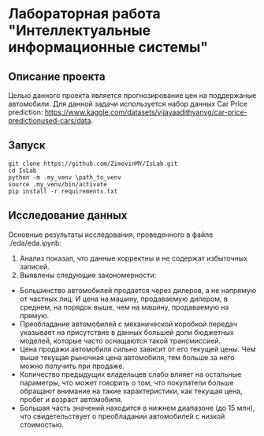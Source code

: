 # Лабораторная работа "Интеллектуальные информационные системы"

## Описание проекта
Целью данного проекта является прогнозирование цен на поддержаные автомобили. Для данной задачи используется набор данных Car Price prediction: https://www.kaggle.com/datasets/vijayaadithyanvg/car-price-predictionused-cars/data.

## Запуск
```
git clone https://github.com/ZimovinMY/IsLab.git
cd IsLab
python -m .my_venv \path_to_venv
source .my_venv/bin/activate
pip install -r requirements.txt
```
## Исследование данных
Основные результаты исследования, проведенного в файле ./eda/eda.ipynb:
1. Анализ показал, что данные корректны и не содержат избыточных записей.
2. Выявлены следующие закономерности:
- Большинство автомобилей продается через дилеров, а не напрямую от частных лиц. И цена на машину, продаваемую дилером, в среднем, на порядок выше, чем на машину, продаваемую на прямую.
- Преобладание автомобилей с механической коробкой передач указывает на присутствие в данных большей доли бюджетных моделей, которые часто оснащаются такой трансмиссией.
- Цена продажи автомобиля сильно зависит от его текущей цены. Чем выше текущая рыночная цена автомобиля, тем больше за него можно получить при продаже.
- Количество предыдущих владельцев слабо влияет на остальные параметры, что может говорить о том, что покупатели больше обращают внимание на такие характеристики, как текущая цена, пробег и возраст автомобиля.
- Большая часть значений находится в нижнем диапазоне (до 15 млн), что свидетельствует о преобладании автомобилей с низкой стоимостью.
